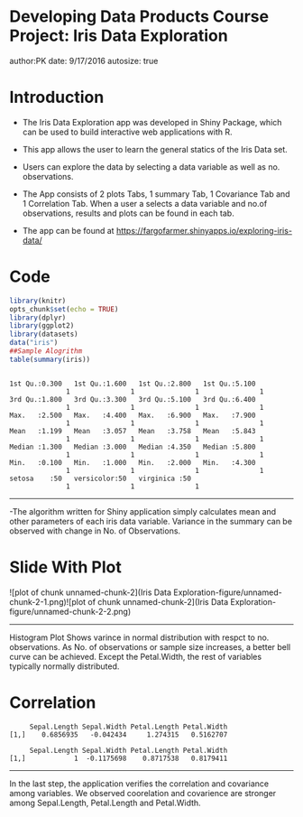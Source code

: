 Developing Data Products Course Project: Iris Data Exploration
========================================================
author:PK 
date: 9/17/2016
autosize: true

Introduction
========================================================


- The Iris Data Exploration app was developed in Shiny Package, which can be used to build interactive web applications with R. 
- This app allows the user to learn the general statics of the Iris Data set.

- Users can explore the data by selecting a data variable as well as no. observations.

- The App consists of 2 plots Tabs, 1 summary Tab, 1 Covariance Tab and 1 Correlation Tab. When a user a selects a data variable and no.of observations, results and plots can be found in each tab. 

- The app can be found at https://fargofarmer.shinyapps.io/exploring-iris-data/

Code
========================================================



```r
library(knitr)  
opts_chunk$set(echo = TRUE)  
library(dplyr)  
library(ggplot2)
library(datasets)
data("iris")
##Sample Alogrithm
table(summary(iris))
```

```

1st Qu.:0.300   1st Qu.:1.600   1st Qu.:2.800   1st Qu.:5.100   
              1               1               1               1 
3rd Qu.:1.800   3rd Qu.:3.300   3rd Qu.:5.100   3rd Qu.:6.400   
              1               1               1               1 
Max.   :2.500   Max.   :4.400   Max.   :6.900   Max.   :7.900   
              1               1               1               1 
Mean   :1.199   Mean   :3.057   Mean   :3.758   Mean   :5.843   
              1               1               1               1 
Median :1.300   Median :3.000   Median :4.350   Median :5.800   
              1               1               1               1 
Min.   :0.100   Min.   :1.000   Min.   :2.000   Min.   :4.300   
              1               1               1               1 
setosa    :50   versicolor:50   virginica :50   
              1               1               1 
```
*****
-The algorithm written for Shiny application simply calculates mean and other parameters of each iris data variable. Variance in the summary can be observed with change in No. of Observations.   

Slide With Plot
========================================================

![plot of chunk unnamed-chunk-2](Iris Data Exploration-figure/unnamed-chunk-2-1.png)![plot of chunk unnamed-chunk-2](Iris Data Exploration-figure/unnamed-chunk-2-2.png)
****
Histogram Plot Shows varince in normal distribution with respct to no. observations. As No. of observations or sample size increases, a better bell curve can be achieved. Except the Petal.Width, the rest of variables typically normally distributed. 

Correlation
========================================================

```
     Sepal.Length Sepal.Width Petal.Length Petal.Width
[1,]    0.6856935   -0.042434     1.274315   0.5162707
```

```
     Sepal.Length Sepal.Width Petal.Length Petal.Width
[1,]            1  -0.1175698    0.8717538   0.8179411
```
****
In the last step, the application verifies the correlation and covariance among variables. We observed coorelation and covarience are stronger among Sepal.Length, Petal.Length and Petal.Width.
